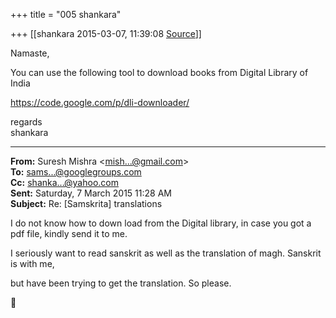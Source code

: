 +++
title = "005 shankara"

+++
[[shankara	2015-03-07, 11:39:08 [Source](https://groups.google.com/g/samskrita/c/fWCrBPlcx_4)]]



Namaste,

  

You can use the following tool to download books from Digital Library of India

<https://code.google.com/p/dli-downloader/>  



regards  
shankara

  

------------------------------------------------------------------------

**From:** Suresh Mishra \<[mish...@gmail.com]()\>  
**To:** [sams...@googlegroups.com]()  
**Cc:** [shanka...@yahoo.com]()  
**Sent:** Saturday, 7 March 2015 11:28 AM  
**Subject:** Re: \[Samskrita\] translations  

  

  

 I do not know how to down load from the Digital library, in case you got a pdf file, kindly send it to me.

 I seriously want to read sanskrit as well as the translation of magh. Sanskrit is with me,

 but have been trying to get the translation. So please.



